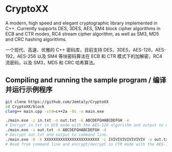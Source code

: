 # CryptoXX

A modern, high speed and elegant cryptographic library implemented in C++. Currently supports DES, 3DES, AES, SM4 block cipher algorithms in ECB and CTR modes, RC4 stream cipher algorithm, as well as SM3, MD5 and CRC hashing algorithms.

一个现代、高速、优雅的 C++ 密码库，目前支持 DES，3DES，AES-128，AES-192，AES-256 以及 SM4 等块密码算法在 ECB 和 CTR 模式下的加解密，RC4 流密码，以及 SM3，MD5 和 CRC 哈希算法。

## Compiling and running the sample program / 编译并运行示例程序

```sh
git clone https://github.com/Jemtaly/CryptoXX
cd CryptoXX/block
clang++ main.cpp -std=c++2a -Os -o main.exe
```

```sh
./main.exe -i in.txt -o out.txt -k ABCDEFGHABCDEFGH -e
# Encrypt in.txt in ECB mode with the AES-128 algorithm and output to out.txt.
./main.exe -i out.txt -k ABCDEFGHABCDEFGH -d
# Decrypt out.txt and output to command line.
./main.exe -6 -k XXXXXXXXXXXXXXXXXXXXXXXX -c IVIVIVIVIVIVIVIV -o out.txt
# Read from command line and encrypt/decrypt in CTR mode with the AES-192 algorithm.
```

